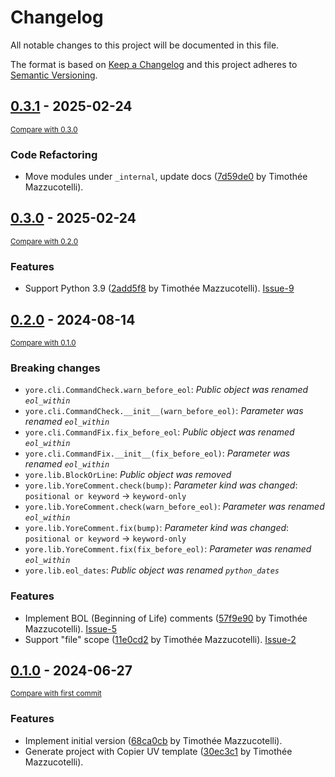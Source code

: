 # Changelog

All notable changes to this project will be documented in this file.

The format is based on [Keep a Changelog](http://keepachangelog.com/en/1.0.0/)
and this project adheres to [Semantic Versioning](http://semver.org/spec/v2.0.0.html).

<!-- insertion marker -->
## [0.3.1](https://github.com/pawamoy/yore/releases/tag/0.3.1) - 2025-02-24

<small>[Compare with 0.3.0](https://github.com/pawamoy/yore/compare/0.3.0...0.3.1)</small>

### Code Refactoring

- Move modules under `_internal`, update docs ([7d59de0](https://github.com/pawamoy/yore/commit/7d59de0593a79bb7be46fda3008bae36cb8eadc9) by Timothée Mazzucotelli).

## [0.3.0](https://github.com/pawamoy/yore/releases/tag/0.3.0) - 2025-02-24

<small>[Compare with 0.2.0](https://github.com/pawamoy/yore/compare/0.2.0...0.3.0)</small>

### Features

- Support Python 3.9 ([2add5f8](https://github.com/pawamoy/yore/commit/2add5f8d97dfb043ab5b4bb3afe08e7333392937) by Timothée Mazzucotelli). [Issue-9](https://github.com/pawamoy/yore/issues/9)

## [0.2.0](https://github.com/pawamoy/yore/releases/tag/0.2.0) - 2024-08-14

<small>[Compare with 0.1.0](https://github.com/pawamoy/yore/compare/0.1.0...0.2.0)</small>

### Breaking changes

- `yore.cli.CommandCheck.warn_before_eol`: *Public object was renamed `eol_within`*
- `yore.cli.CommandCheck.__init__(warn_before_eol)`: *Parameter was renamed `eol_within`*
- `yore.cli.CommandFix.fix_before_eol`: *Public object was renamed `eol_within`*
- `yore.cli.CommandFix.__init__(fix_before_eol)`: *Parameter was renamed `eol_within`*
- `yore.lib.BlockOrLine`: *Public object was removed*
- `yore.lib.YoreComment.check(bump)`: *Parameter kind was changed*: `positional or keyword` -> `keyword-only`
- `yore.lib.YoreComment.check(warn_before_eol)`: *Parameter was renamed `eol_within`*
- `yore.lib.YoreComment.fix(bump)`: *Parameter kind was changed*: `positional or keyword` -> `keyword-only`
- `yore.lib.YoreComment.fix(fix_before_eol)`: *Parameter was renamed `eol_within`*
- `yore.lib.eol_dates`: *Public object was renamed `python_dates`*

### Features

- Implement BOL (Beginning of Life) comments ([57f9e90](https://github.com/pawamoy/yore/commit/57f9e90970f4b5a162490d35875e271de00604a7) by Timothée Mazzucotelli). [Issue-5](https://github.com/pawamoy/yore/issues/5)
- Support "file" scope ([11e0cd2](https://github.com/pawamoy/yore/commit/11e0cd21693e553238d6817a7b5c5d76efc1e868) by Timothée Mazzucotelli). [Issue-2](https://github.com/pawamoy/yore/issues/2)

## [0.1.0](https://github.com/pawamoy/yore/releases/tag/0.1.0) - 2024-06-27

<small>[Compare with first commit](https://github.com/pawamoy/yore/compare/30ec3c10ea02e966331124ac8f81ceabe4be46f9...0.1.0)</small>

### Features

- Implement initial version ([68ca0cb](https://github.com/pawamoy/yore/commit/68ca0cbe64ee1d0511c67961051724e5c640a99c) by Timothée Mazzucotelli).
- Generate project with Copier UV template ([30ec3c1](https://github.com/pawamoy/yore/commit/30ec3c10ea02e966331124ac8f81ceabe4be46f9) by Timothée Mazzucotelli).
